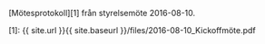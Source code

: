 ---
---
[Mötesprotokoll][1] från styrelsemöte 2016-08-10.

[1]: {{ site.url }}{{ site.baseurl }}/files/2016-08-10_Kickoffmöte.pdf
